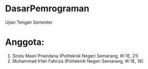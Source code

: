 # DasarPemrograman
Ujian Tengah Semester

# Anggota:
1. Sindu Masri Priandana (Politeknik Negeri Semarang, IK-1E, 21)
2. Muhammad Irfan Fahriza (Politeknik Negeri Semarang, IK-1E, 16)

